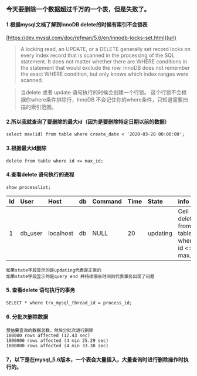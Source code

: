 ### 今天要删除一个数据超过千万的一个表，但是失败了。


#### 1.根据mysql文档了解到**InnoDB delete的时候有索引不会锁表**

[https://dev.mysql.com/doc/refman/5.6/en/innodb-locks-set.html](url)
> A locking read, an UPDATE, or a DELETE generally set record locks on every index record that is scanned in the processing of the SQL statement. It does not matter whether there are WHERE conditions in the statement that would exclude the row. InnoDB does not remember the exact WHERE condition, but only knows which index ranges were scanned. 

> 当delete 或者 update 语句执行的时候会创建一个行锁。
> 这个行锁不会根据你where条件排除行，InnoDB 不会记住你的where条件，只知道需要扫描的索引范围。

#### 2.所以我就查询了要删除的最大id（因为是要删除特定日期以前的数据）
    select max(id) from table where create_date < '2020-03-28 00:00:00';

#### 3.根据最大id删除
    delete from table where id <= max_id;

#### 4.查看delete 语句执行的进程
    show processlist;

| Id  | User  | Host  |  db |  Command |  Time| State | info
|:----------|:----------|:----------|:----------|:----------|:----------|:----------|:----------
| 1   | db_user   | localhost  | db    | NULL    | 20   | updating  |Cell  delete from table where id <= max_id;   |

	如果state字段显示的是updating代表是正常的
    如果state字段显示的是query end 并持续很长时间则代表事务出现了问题

#### 5. 查看delete 语句执行的事务
	SELECT * where trx_mysql_thread_id = process_id;
 

#### 6. 分批次删除数据
    预估要查询的数据总数，然后分批次进行删除 
    100000 rows affected (12.43 sec)
    1000000 rows affected (4 min 25.29 sec)
    1000000 rows affected (4 min 33.30 sec)

#### 7，以下是在mysql_5.6版本，一个表会大量插入，大量查询时进行删除操作时执行的。